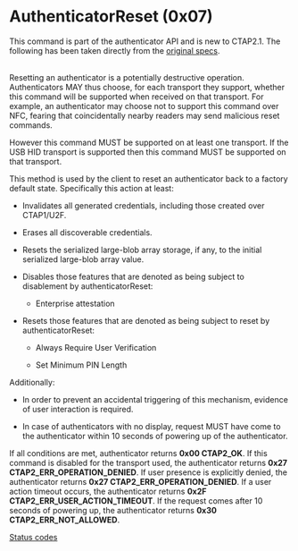 # AuthenticatorReset (0x07)

This command is part of the authenticator API and is new to CTAP2.1. The following has been taken directly from the [original specs](https://fidoalliance.org/specs/fido-v2.1-ps-20210615/fido-client-to-authenticator-protocol-v2.1-ps-20210615.html#authenticatorReset).
<br></br>

Resetting an authenticator is a potentially destructive operation. Authenticators MAY thus choose, for each transport they support, whether this command will be supported when received on that transport. For example, an authenticator may choose not to support this command over NFC, fearing that coincidentally nearby readers may send malicious reset commands.

However this command MUST be supported on at least one transport. If the USB HID transport is supported then this command MUST be supported on that transport.

This method is used by the client to reset an authenticator back to a factory default state. Specifically this action at least:

- Invalidates all generated credentials, including those created over CTAP1/U2F.

- Erases all discoverable credentials.

- Resets the serialized large-blob array storage, if any, to the initial serialized large-blob array value.

- Disables those features that are denoted as being subject to disablement by authenticatorReset:

  - Enterprise attestation

- Resets those features that are denoted as being subject to reset by authenticatorReset:

  - Always Require User Verification

  - Set Minimum PIN Length


Additionally:

  - In order to prevent an accidental triggering of this mechanism, evidence of user interaction is required.

- In case of authenticators with no display, request MUST have come to the authenticator within 10 seconds of powering up of the authenticator.

If all conditions are met, authenticator returns **0x00 CTAP2_OK**. If this command is disabled for the transport used, the authenticator returns **0x27 CTAP2_ERR_OPERATION_DENIED**. If user presence is explicitly denied, the authenticator returns **0x27 CTAP2_ERR_OPERATION_DENIED**. If a user action timeout occurs, the authenticator returns **0x2F CTAP2_ERR_USER_ACTION_TIMEOUT**. If the request comes after 10 seconds of powering up, the authenticator returns **0x30 CTAP2_ERR_NOT_ALLOWED**.

[Status codes](https://fidoalliance.org/specs/fido-v2.1-ps-20210615/fido-client-to-authenticator-protocol-v2.1-ps-20210615.html#error-responses)

